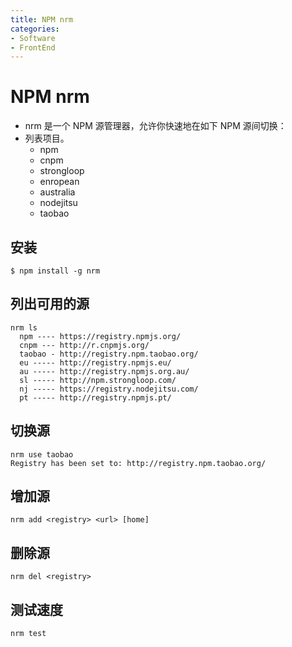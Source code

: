 ```yaml
---
title: NPM nrm
categories:
- Software
- FrontEnd
---
```

# NPM nrm

- nrm 是一个 NPM 源管理器，允许你快速地在如下 NPM 源间切换：
- 列表项目。
    - npm
    - cnpm
    - strongloop
    - enropean
    - australia
    - nodejitsu
    - taobao

## 安装

```shell
$ npm install -g nrm
```

## 列出可用的源

```
nrm ls
  npm ---- https://registry.npmjs.org/
  cnpm --- http://r.cnpmjs.org/
  taobao - http://registry.npm.taobao.org/
  eu ----- http://registry.npmjs.eu/
  au ----- http://registry.npmjs.org.au/
  sl ----- http://npm.strongloop.com/
  nj ----- https://registry.nodejitsu.com/
  pt ----- http://registry.npmjs.pt/
```

## 切换源

```
nrm use taobao
Registry has been set to: http://registry.npm.taobao.org/
```

## 增加源

```
nrm add <registry> <url> [home]
```

## 删除源

```
nrm del <registry>
```

## 测试速度

```
nrm test
```

